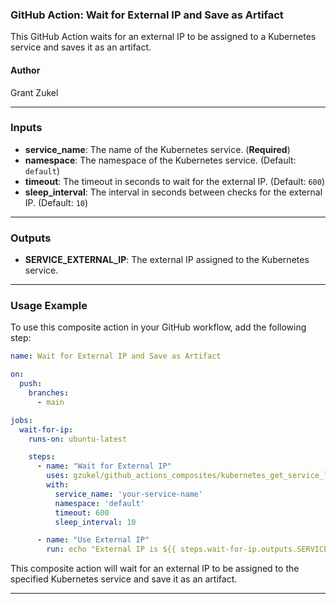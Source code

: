 ### GitHub Action: Wait for External IP and Save as Artifact

This GitHub Action waits for an external IP to be assigned to a Kubernetes service and saves it as an artifact.

#### Author
Grant Zukel

---

### Inputs

- **service_name**: The name of the Kubernetes service. (**Required**)
- **namespace**: The namespace of the Kubernetes service. (Default: `default`)
- **timeout**: The timeout in seconds to wait for the external IP. (Default: `600`)
- **sleep_interval**: The interval in seconds between checks for the external IP. (Default: `10`)

---

### Outputs

- **SERVICE_EXTERNAL_IP**: The external IP assigned to the Kubernetes service.

---

### Usage Example

To use this composite action in your GitHub workflow, add the following step:

```yaml
name: Wait for External IP and Save as Artifact

on:
  push:
    branches:
      - main

jobs:
  wait-for-ip:
    runs-on: ubuntu-latest

    steps:
      - name: "Wait for External IP"
        uses: gzukel/github_actions_composites/kubernetes_get_service_loadbalancer_when_ready@main
        with:
          service_name: 'your-service-name'
          namespace: 'default'
          timeout: 600
          sleep_interval: 10

      - name: "Use External IP"
        run: echo "External IP is ${{ steps.wait-for-ip.outputs.SERVICE_EXTERNAL_IP }}"
```

This composite action will wait for an external IP to be assigned to the specified Kubernetes service and save it as an artifact.

---